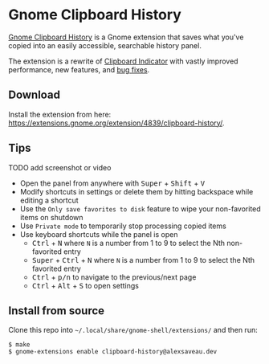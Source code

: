 # Gnome Clipboard History

[Gnome Clipboard History](https://extensions.gnome.org/extension/4839/clipboard-history/) is a Gnome
extension that saves what you've copied into an easily
accessible, searchable history panel.

The extension is a rewrite of
[Clipboard Indicator](https://github.com/Tudmotu/gnome-shell-extension-clipboard-indicator) with
vastly improved performance, new features, and
[bug fixes](https://github.com/Tudmotu/gnome-shell-extension-clipboard-indicator/pull/338#issuecomment-1031179212).

## Download

Install the extension from here: https://extensions.gnome.org/extension/4839/clipboard-history/.

## Tips

TODO add screenshot or video

- Open the panel from anywhere with <kbd>Super</kbd> + <kbd>Shift</kbd> + <kbd>V</kbd>
- Modify shortcuts in settings or delete them by hitting backspace while editing a shortcut
- Use the `Only save favorites to disk` feature to wipe your non-favorited items on shutdown
- Use `Private mode` to temporarily stop processing copied items
- Use keyboard shortcuts while the panel is open
  - <kbd>Ctrl</kbd> + <kbd>N</kbd> where `N` is a number from 1 to 9 to select the Nth
    non-favorited entry
  - <kbd>Super</kbd> + <kbd>Ctrl</kbd> + <kbd>N</kbd> where `N` is a number from 1 to 9 to select
    the Nth favorited entry
  - <kbd>Ctrl</kbd> + <kbd>p/n</kbd> to navigate to the previous/next page
  - <kbd>Ctrl</kbd> + <kbd>Alt</kbd> + <kbd>S</kbd> to open settings

## Install from source

Clone this repo into `~/.local/share/gnome-shell/extensions/` and then run:

```shell
$ make
$ gnome-extensions enable clipboard-history@alexsaveau.dev
```
